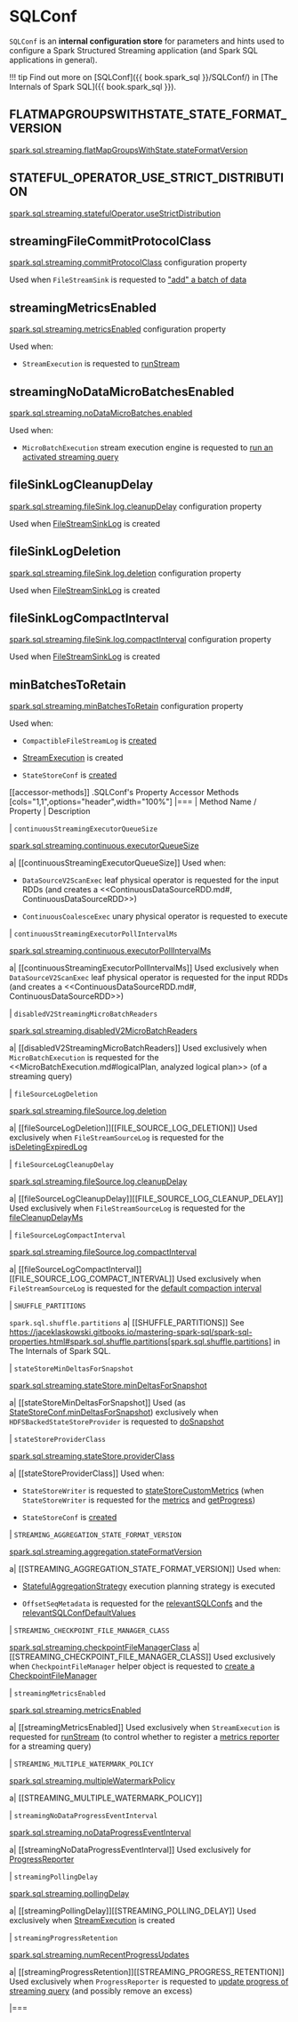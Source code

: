 # SQLConf

`SQLConf` is an **internal configuration store** for parameters and hints used to configure a Spark Structured Streaming application (and Spark SQL applications in general).

!!! tip
    Find out more on [SQLConf]({{ book.spark_sql }}/SQLConf/) in [The Internals of Spark SQL]({{ book.spark_sql }}).

## <span id="FLATMAPGROUPSWITHSTATE_STATE_FORMAT_VERSION"> FLATMAPGROUPSWITHSTATE_STATE_FORMAT_VERSION

[spark.sql.streaming.flatMapGroupsWithState.stateFormatVersion](configuration-properties.md#spark.sql.streaming.flatMapGroupsWithState.stateFormatVersion)

## <span id="STATEFUL_OPERATOR_USE_STRICT_DISTRIBUTION"> STATEFUL_OPERATOR_USE_STRICT_DISTRIBUTION

[spark.sql.streaming.statefulOperator.useStrictDistribution](configuration-properties.md#spark.sql.streaming.statefulOperator.useStrictDistribution)

## <span id="streamingFileCommitProtocolClass"><span id="STREAMING_FILE_COMMIT_PROTOCOL_CLASS"> streamingFileCommitProtocolClass

[spark.sql.streaming.commitProtocolClass](configuration-properties.md#spark.sql.streaming.commitProtocolClass) configuration property

Used when `FileStreamSink` is requested to ["add" a batch of data](datasources/file/FileStreamSink.md#addBatch)

## <span id="streamingMetricsEnabled"><span id="STREAMING_METRICS_ENABLED"> streamingMetricsEnabled

[spark.sql.streaming.metricsEnabled](configuration-properties.md#spark.sql.streaming.metricsEnabled) configuration property

Used when:

* `StreamExecution` is requested to [runStream](StreamExecution.md#runStream)

## <span id="streamingNoDataMicroBatchesEnabled"><span id="STREAMING_NO_DATA_MICRO_BATCHES_ENABLED"> streamingNoDataMicroBatchesEnabled

[spark.sql.streaming.noDataMicroBatches.enabled](configuration-properties.md#spark.sql.streaming.noDataMicroBatches.enabled)

Used when:

* `MicroBatchExecution` stream execution engine is requested to [run an activated streaming query](micro-batch-execution/MicroBatchExecution.md#runActivatedStream)

## <span id="fileSinkLogCleanupDelay"><span id="FILE_SINK_LOG_CLEANUP_DELAY"> fileSinkLogCleanupDelay

[spark.sql.streaming.fileSink.log.cleanupDelay](configuration-properties.md#spark.sql.streaming.fileSink.log.cleanupDelay) configuration property

Used when [FileStreamSinkLog](datasources/file/FileStreamSinkLog.md#fileCleanupDelayMs) is created

## <span id="fileSinkLogDeletion"><span id="FILE_SINK_LOG_DELETION"> fileSinkLogDeletion

[spark.sql.streaming.fileSink.log.deletion](configuration-properties.md#spark.sql.streaming.fileSink.log.deletion) configuration property

Used when [FileStreamSinkLog](datasources/file/FileStreamSinkLog.md#isDeletingExpiredLog) is created

## <span id="fileSinkLogCompactInterval"><span id="FILE_SINK_LOG_COMPACT_INTERVAL"> fileSinkLogCompactInterval

[spark.sql.streaming.fileSink.log.compactInterval](configuration-properties.md#spark.sql.streaming.fileSink.log.compactInterval) configuration property

Used when [FileStreamSinkLog](datasources/file/FileStreamSinkLog.md#defaultCompactInterval) is created

## <span id="minBatchesToRetain"><span id="MIN_BATCHES_TO_RETAIN"> minBatchesToRetain

[spark.sql.streaming.minBatchesToRetain](configuration-properties.md#spark.sql.streaming.minBatchesToRetain) configuration property

Used when:

* `CompactibleFileStreamLog` is [created](datasources/file/CompactibleFileStreamLog.md#minBatchesToRetain)

* [StreamExecution](StreamExecution.md#minLogEntriesToMaintain) is created

* `StateStoreConf` is [created](StateStoreConf.md#minVersionsToRetain)

[[accessor-methods]]
.SQLConf's Property Accessor Methods
[cols="1,1",options="header",width="100%"]
|===
| Method Name / Property
| Description

| `continuousStreamingExecutorQueueSize`

[spark.sql.streaming.continuous.executorQueueSize](configuration-properties.md#spark.sql.streaming.continuous.executorQueueSize)

a| [[continuousStreamingExecutorQueueSize]] Used when:

* `DataSourceV2ScanExec` leaf physical operator is requested for the input RDDs (and creates a <<ContinuousDataSourceRDD.md#, ContinuousDataSourceRDD>>)

* `ContinuousCoalesceExec` unary physical operator is requested to execute

| `continuousStreamingExecutorPollIntervalMs`

[spark.sql.streaming.continuous.executorPollIntervalMs](configuration-properties.md#spark.sql.streaming.continuous.executorPollIntervalMs)

a| [[continuousStreamingExecutorPollIntervalMs]] Used exclusively when `DataSourceV2ScanExec` leaf physical operator is requested for the input RDDs (and creates a <<ContinuousDataSourceRDD.md#, ContinuousDataSourceRDD>>)

| `disabledV2StreamingMicroBatchReaders`

[spark.sql.streaming.disabledV2MicroBatchReaders](configuration-properties.md#spark.sql.streaming.disabledV2MicroBatchReaders)

a| [[disabledV2StreamingMicroBatchReaders]] Used exclusively when `MicroBatchExecution` is requested for the <<MicroBatchExecution.md#logicalPlan, analyzed logical plan>> (of a streaming query)

| `fileSourceLogDeletion`

[spark.sql.streaming.fileSource.log.deletion](configuration-properties.md#spark.sql.streaming.fileSource.log.deletion)

a| [[fileSourceLogDeletion]][[FILE_SOURCE_LOG_DELETION]] Used exclusively when `FileStreamSourceLog` is requested for the [isDeletingExpiredLog](datasources/file/FileStreamSourceLog.md#isDeletingExpiredLog)

| `fileSourceLogCleanupDelay`

[spark.sql.streaming.fileSource.log.cleanupDelay](configuration-properties.md#spark.sql.streaming.fileSource.log.cleanupDelay)

a| [[fileSourceLogCleanupDelay]][[FILE_SOURCE_LOG_CLEANUP_DELAY]] Used exclusively when `FileStreamSourceLog` is requested for the [fileCleanupDelayMs](datasources/file/FileStreamSourceLog.md#fileCleanupDelayMs)

| `fileSourceLogCompactInterval`

[spark.sql.streaming.fileSource.log.compactInterval](configuration-properties.md#spark.sql.streaming.fileSource.log.compactInterval)

a| [[fileSourceLogCompactInterval]][[FILE_SOURCE_LOG_COMPACT_INTERVAL]] Used exclusively when `FileStreamSourceLog` is requested for the [default compaction interval](datasources/file/FileStreamSourceLog.md#defaultCompactInterval)

| `SHUFFLE_PARTITIONS`

`spark.sql.shuffle.partitions`
a| [[SHUFFLE_PARTITIONS]] See https://jaceklaskowski.gitbooks.io/mastering-spark-sql/spark-sql-properties.html#spark.sql.shuffle.partitions[spark.sql.shuffle.partitions] in The Internals of Spark SQL.

| `stateStoreMinDeltasForSnapshot`

[spark.sql.streaming.stateStore.minDeltasForSnapshot](configuration-properties.md#spark.sql.streaming.stateStore.minDeltasForSnapshot)

a| [[stateStoreMinDeltasForSnapshot]] Used (as [StateStoreConf.minDeltasForSnapshot](StateStoreConf.md#minDeltasForSnapshot)) exclusively when `HDFSBackedStateStoreProvider` is requested to [doSnapshot](HDFSBackedStateStoreProvider.md#doSnapshot)

| `stateStoreProviderClass`

[spark.sql.streaming.stateStore.providerClass](configuration-properties.md#spark.sql.streaming.stateStore.providerClass)

a| [[stateStoreProviderClass]] Used when:

* `StateStoreWriter` is requested to [stateStoreCustomMetrics](physical-operators/StateStoreWriter.md#stateStoreCustomMetrics) (when `StateStoreWriter` is requested for the [metrics](physical-operators/StateStoreWriter.md#metrics) and [getProgress](physical-operators/StateStoreWriter.md#getProgress))

* `StateStoreConf` is [created](StateStoreConf.md#providerClass)

| `STREAMING_AGGREGATION_STATE_FORMAT_VERSION`

[spark.sql.streaming.aggregation.stateFormatVersion](configuration-properties.md#spark.sql.streaming.aggregation.stateFormatVersion)

a| [[STREAMING_AGGREGATION_STATE_FORMAT_VERSION]] Used when:

* [StatefulAggregationStrategy](execution-planning-strategies/StatefulAggregationStrategy.md) execution planning strategy is executed

* `OffsetSeqMetadata` is requested for the [relevantSQLConfs](OffsetSeqMetadata.md#relevantSQLConfs) and the [relevantSQLConfDefaultValues](OffsetSeqMetadata.md#relevantSQLConfDefaultValues)

| `STREAMING_CHECKPOINT_FILE_MANAGER_CLASS`

[spark.sql.streaming.checkpointFileManagerClass](configuration-properties.md#spark.sql.streaming.checkpointFileManagerClass)
a| [[STREAMING_CHECKPOINT_FILE_MANAGER_CLASS]] Used exclusively when `CheckpointFileManager` helper object is requested to [create a CheckpointFileManager](CheckpointFileManager.md#create)

| `streamingMetricsEnabled`

[spark.sql.streaming.metricsEnabled](configuration-properties.md#spark.sql.streaming.metricsEnabled)

a| [[streamingMetricsEnabled]] Used exclusively when `StreamExecution` is requested for [runStream](StreamExecution.md#runStream) (to control whether to register a [metrics reporter](StreamExecution.md#streamMetrics) for a streaming query)

| `STREAMING_MULTIPLE_WATERMARK_POLICY`

[spark.sql.streaming.multipleWatermarkPolicy](configuration-properties.md#spark.sql.streaming.multipleWatermarkPolicy)

a| [[STREAMING_MULTIPLE_WATERMARK_POLICY]]

| `streamingNoDataProgressEventInterval`

[spark.sql.streaming.noDataProgressEventInterval](configuration-properties.md#spark.sql.streaming.noDataProgressEventInterval)

a| [[streamingNoDataProgressEventInterval]] Used exclusively for [ProgressReporter](monitoring/ProgressReporter.md#noDataProgressEventInterval)

| `streamingPollingDelay`

[spark.sql.streaming.pollingDelay](configuration-properties.md#spark.sql.streaming.pollingDelay)

a| [[streamingPollingDelay]][[STREAMING_POLLING_DELAY]] Used exclusively when [StreamExecution](StreamExecution.md) is created

| `streamingProgressRetention`

[spark.sql.streaming.numRecentProgressUpdates](configuration-properties.md#spark.sql.streaming.numRecentProgressUpdates)

a| [[streamingProgressRetention]][[STREAMING_PROGRESS_RETENTION]] Used exclusively when `ProgressReporter` is requested to [update progress of streaming query](monitoring/ProgressReporter.md#updateProgress) (and possibly remove an excess)

|===
